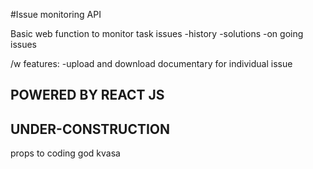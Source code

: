 #Issue monitoring API

Basic web function to monitor task issues
-history
-solutions
-on going issues

/w features:
-upload and download documentary for individual issue

## POWERED BY REACT JS

## UNDER-CONSTRUCTION

props to coding god kvasa
